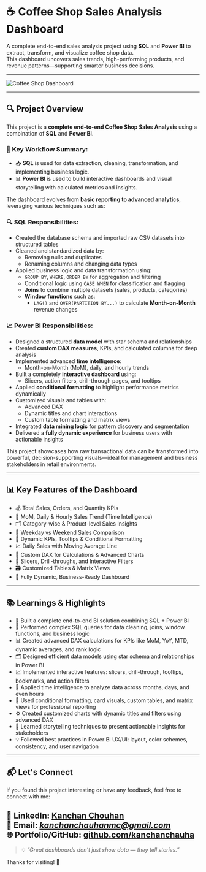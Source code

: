# ☕ Coffee Shop Sales Analysis Dashboard

A complete end-to-end sales analysis project using **SQL** and **Power BI** to extract, transform, and visualize coffee shop data.  
This dashboard uncovers sales trends, high-performing products, and revenue patterns—supporting smarter business decisions.

---

![Coffee Shop Dashboard](https://github.com/user-attachments/assets/0533845b-c3ed-4af0-9742-dbdec39031f2)

---
## 🔍 Project Overview

This project is a **complete end-to-end Coffee Shop Sales Analysis** using a combination of **SQL** and **Power BI**.

### 🧩 Key Workflow Summary:

- 📥 **SQL** is used for data extraction, cleaning, transformation, and implementing business logic.
- 📊 **Power BI** is used to build interactive dashboards and visual storytelling with calculated metrics and insights.

The dashboard evolves from **basic reporting to advanced analytics**, leveraging various techniques such as:

### 🔍 SQL Responsibilities:

- Created the database schema and imported raw CSV datasets into structured tables  
- Cleaned and standardized data by:
  - Removing nulls and duplicates  
  - Renaming columns and changing data types  
- Applied business logic and data transformation using:
  - `GROUP BY`, `WHERE`, `ORDER BY` for aggregation and filtering  
  - Conditional logic using `CASE WHEN` for classification and flagging  
  - **Joins** to combine multiple datasets (sales, products, categories)  
  - **Window functions** such as:
    - `LAG()` and `OVER(PARTITION BY...)` to calculate **Month-on-Month** revenue changes  
   


### 📈 Power BI Responsibilities:

- Designed a structured **data model** with star schema and relationships  
- Created **custom DAX measures**, KPIs, and calculated columns for deep analysis  
- Implemented advanced **time intelligence**:
  - Month-on-Month (MoM), daily, and hourly trends  
- Built a completely **interactive dashboard** using:
  - Slicers, action filters, drill-through pages, and tooltips  
- Applied **conditional formatting** to highlight performance metrics dynamically  
- Customized visuals and tables with:
  - Advanced DAX
  - Dynamic titles and chart interactions  
  - Custom table formatting and matrix views  
- Integrated **data mining logic** for pattern discovery and segmentation  
- Delivered a **fully dynamic experience** for business users with actionable insights

This project showcases how raw transactional data can be transformed into powerful, decision-supporting visuals—ideal for management and business stakeholders in retail environments.


---

## 📊 Key Features of the Dashboard

- 💰 Total Sales, Orders, and Quantity KPIs
- 📅 MoM, Daily & Hourly Sales Trend (Time Intelligence)
- 🗂️ Category-wise & Product-level Sales Insights
- 📆 Weekday vs Weekend Sales Comparison
- 🎯 Dynamic KPIs, Tooltips & Conditional Formatting
- 📈 Daily Sales with Moving Average Line
- 🧠 Custom DAX for Calculations & Advanced Charts
- 🧩 Slicers, Drill-throughs, and Interactive Filters
- 🗃️ Customized Tables & Matrix Views
- 🚀 Fully Dynamic, Business-Ready Dashboard
  
---

## 📚 Learnings & Highlights

- 🧩 Built a complete end-to-end BI solution combining SQL + Power BI  
- 🧹 Performed complex SQL queries for data cleaning, joins, window functions, and business logic  
- 📊 Created advanced DAX calculations for KPIs like MoM, YoY, MTD, dynamic averages, and rank logic  
- 🗂️ Designed efficient data models using star schema and relationships in Power BI  
- 📈 Implemented interactive features: slicers, drill-through, tooltips, bookmarks, and action filters  
- 📅 Applied time intelligence to analyze data across months, days, and even hours  
- 🎨 Used conditional formatting, card visuals, custom tables, and matrix views for professional reporting  
- ⚙️ Created customized charts with dynamic titles and filters using advanced DAX  
- 🧠 Learned storytelling techniques to present actionable insights for stakeholders  
- 💡 Followed best practices in Power BI UX/UI: layout, color schemes, consistency, and user navigation  

---

## 📬 Let's Connect

If you found this project interesting or have any feedback, feel free to connect with me:

🔗 **LinkedIn**: [Kanchan Chouhan](https://www.linkedin.com/in/kanchan-chouhan-10704a25a?utm_source=share&utm_campaign=share_via&utm_content=profile&utm_medium=android_app)  
📧 **Email**: *kanchanchauhanmc@gmail.com*   
🌐 **Portfolio/GitHub**: [github.com/kanchanchauha](https://github.com/kanchanchauha)
---

> 💡 *“Great dashboards don’t just show data — they tell stories.”*

Thanks for visiting! 🌟

